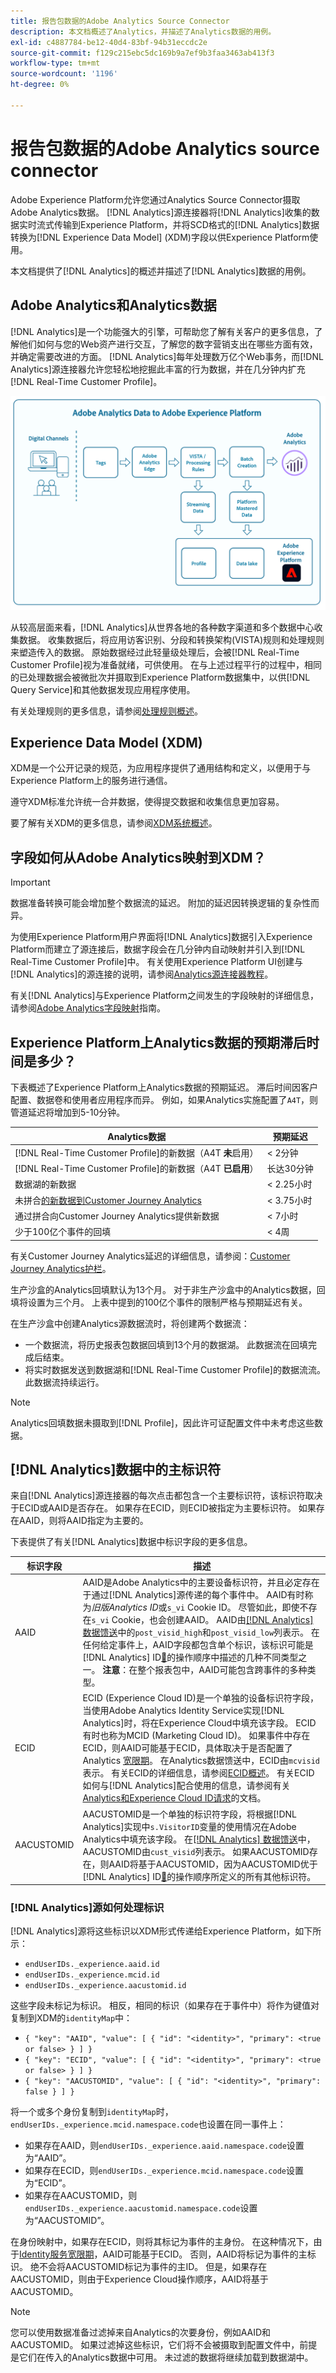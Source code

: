 ```yaml
---
title: 报告包数据的Adobe Analytics Source Connector
description: 本文档概述了Analytics，并描述了Analytics数据的用例。
exl-id: c4887784-be12-40d4-83bf-94b31eccdc2e
source-git-commit: f129c215ebc5dc169b9a7ef9b3faa3463ab413f3
workflow-type: tm+mt
source-wordcount: '1196'
ht-degree: 0%

---
```


# 报告包数据的Adobe Analytics source connector

Adobe Experience Platform允许您通过Analytics Source Connector摄取Adobe Analytics数据。 [!DNL Analytics]源连接器将[!DNL Analytics]收集的数据实时流式传输到Experience Platform，并将SCD格式的[!DNL Analytics]数据转换为[!DNL Experience Data Model] (XDM)字段以供Experience Platform使用。

本文档提供了[!DNL Analytics]的概述并描述了[!DNL Analytics]数据的用例。

## Adobe Analytics和Analytics数据

[!DNL Analytics]是一个功能强大的引擎，可帮助您了解有关客户的更多信息，了解他们如何与您的Web资产进行交互，了解您的数字营销支出在哪些方面有效，并确定需要改进的方面。 [!DNL Analytics]每年处理数万亿个Web事务，而[!DNL Analytics]源连接器允许您轻松地挖掘此丰富的行为数据，并在几分钟内扩充[!DNL Real-Time Customer Profile]。

![一个图形，说明来自包括Adobe Analytics在内的不同Adobe应用程序的数据之旅。](./images/analytics-data-experience-platform.png)

从较高层面来看，[!DNL Analytics]从世界各地的各种数字渠道和多个数据中心收集数据。 收集数据后，将应用访客识别、分段和转换架构(VISTA)规则和处理规则来塑造传入的数据。 原始数据经过此轻量级处理后，会被[!DNL Real-Time Customer Profile]视为准备就绪，可供使用。 在与上述过程平行的过程中，相同的已处理数据会被微批次并摄取到Experience Platform数据集中，以供[!DNL Query Service]和其他数据发现应用程序使用。

有关处理规则的更多信息，请参阅[处理规则概述](https://experienceleague.adobe.com/docs/analytics/admin/admin-tools/processing-rules/processing-rules.html?lang=zh-Hans)。

## Experience Data Model (XDM)

XDM是一个公开记录的规范，为应用程序提供了通用结构和定义，以便用于与Experience Platform上的服务进行通信。

遵守XDM标准允许统一合并数据，使得提交数据和收集信息更加容易。

要了解有关XDM的更多信息，请参阅[XDM系统概述](../../../xdm/home.md)。

## 字段如何从Adobe Analytics映射到XDM？

>[!IMPORTANT]
>
>数据准备转换可能会增加整个数据流的延迟。 附加的延迟因转换逻辑的复杂性而异。

为使用Experience Platform用户界面将[!DNL Analytics]数据引入Experience Platform而建立了源连接后，数据字段会在几分钟内自动映射并引入到[!DNL Real-Time Customer Profile]中。 有关使用Experience Platform UI创建与[!DNL Analytics]的源连接的说明，请参阅[Analytics源连接器教程](../../tutorials/ui/create/adobe-applications/analytics.md)。

有关[!DNL Analytics]与Experience Platform之间发生的字段映射的详细信息，请参阅[Adobe Analytics字段映射](./mapping/analytics.md)指南。

## Experience Platform上Analytics数据的预期滞后时间是多少？

下表概述了Experience Platform上Analytics数据的预期延迟。 滞后时间因客户配置、数据卷和使用者应用程序而异。 例如，如果Analytics实施配置了`A4T`，则管道延迟将增加到5-10分钟。

| Analytics数据 | 预期延迟 |
| -------------- | ---------------- |
| [!DNL Real-Time Customer Profile]的新数据（A4T **未**&#x200B;启用） | &lt; 2分钟 |
| [!DNL Real-Time Customer Profile]的新数据（A4T **已启用**） | 长达30分钟 |
| 数据湖的新数据 | &lt; 2.25小时 |
| 未拼合[的新数据到Customer Journey Analytics](https://experienceleague.adobe.com/docs/analytics-platform/using/stitching/overview.html?lang=zh-Hans) | &lt; 3.75小时 |
| 通过拼合向Customer Journey Analytics提供新数据 | &lt; 7小时 |
| 少于100亿个事件的回填 | &lt; 4周 |

有关Customer Journey Analytics延迟的详细信息，请参阅：[Customer Journey Analytics护栏](https://experienceleague.adobe.com/docs/analytics-platform/using/cja-admin/guardrails.html?lang=zh-Hans)。

生产沙盒的Analytics回填默认为13个月。 对于非生产沙盒中的Analytics数据，回填将设置为三个月。 上表中提到的100亿个事件的限制严格与预期延迟有关。

在生产沙盒中创建Analytics源数据流时，将创建两个数据流：

* 一个数据流，将历史报表包数据回填到13个月的数据湖。 此数据流在回填完成后结束。
* 将实时数据发送到数据湖和[!DNL Real-Time Customer Profile]的数据流流。 此数据流持续运行。

>[!NOTE]
>
>Analytics回填数据未摄取到[!DNL Profile]，因此许可证配置文件中未考虑这些数据。

## [!DNL Analytics]数据中的主标识符

来自[!DNL Analytics]源连接器的每次点击都包含一个主要标识符，该标识符取决于ECID或AAID是否存在。 如果存在ECID，则ECID被指定为主要标识符。 如果存在AAID，则将AAID指定为主要的。

下表提供了有关[!DNL Analytics]数据中标识字段的更多信息。

| 标识字段 | 描述 |
| --- | --- |
| AAID | AAID是Adobe Analytics中的主要设备标识符，并且必定存在于通过[!DNL Analytics]源传递的每个事件中。 AAID有时称为&#x200B;*旧版Analytics ID*&#x200B;或`s_vi` Cookie ID。 尽管如此，即使不存在`s_vi` Cookie，也会创建AAID。 AAID由[[!DNL Analytics] 数据馈送](https://experienceleague.adobe.com/docs/analytics/export/analytics-data-feed/data-feed-contents/datafeeds-reference.html?lang=zh-Hans)中的`post_visid_high`和`post_visid_low`列表示。 在任何给定事件上，AAID字段都包含单个标识，该标识可能是 [!DNL Analytics] ID[&#128279;](https://experienceleague.adobe.com/docs/id-service/using/reference/analytics-reference/analytics-order-of-operations.html?lang=zh-Hans)的操作顺序中描述的几种不同类型之一。 **注意**：在整个报表包中，AAID可能包含跨事件的多种类型。 |
| ECID | ECID (Experience Cloud ID)是一个单独的设备标识符字段，当使用Adobe Analytics Identity Service实现[!DNL Analytics]时，将在Experience Cloud中填充该字段。 ECID有时也称为MCID (Marketing Cloud ID)。 如果事件中存在ECID，则AAID可能基于ECID，具体取决于是否配置了Analytics [宽限期](https://experienceleague.adobe.com/docs/id-service/using/reference/analytics-reference/grace-period.html?lang=zh-Hans)。 在Analytics数据馈送中，ECID由`mcvisid`表示。 有关ECID的详细信息，请参阅[ECID概述](../../../identity-service/features/ecid.md)。 有关ECID如何与[!DNL Analytics]配合使用的信息，请参阅有关[Analytics和Experience Cloud ID请求](https://experienceleague.adobe.com/docs/id-service/using/reference/analytics-reference/legacy-analytics.html?lang=zh-Hans)的文档。 |
| AACUSTOMID | AACUSTOMID是一个单独的标识符字段，将根据[!DNL Analytics]实现中`s.VisitorID`变量的使用情况在Adobe Analytics中填充该字段。 在[[!DNL Analytics] 数据馈送](https://experienceleague.adobe.com/docs/analytics/export/analytics-data-feed/data-feed-contents/datafeeds-reference.html?lang=zh-Hans)中，AACUSTOMID由`cust_visid`列表示。 如果AACUSTOMID存在，则AAID将基于AACUSTOMID，因为AACUSTOMID优于 [!DNL Analytics] ID[&#128279;](https://experienceleague.adobe.com/docs/id-service/using/reference/analytics-reference/analytics-order-of-operations.html?lang=zh-Hans)的操作顺序所定义的所有其他标识符。 |

### [!DNL Analytics]源如何处理标识

[!DNL Analytics]源将这些标识以XDM形式传递给Experience Platform，如下所示：

* `endUserIDs._experience.aaid.id`
* `endUserIDs._experience.mcid.id`
* `endUserIDs._experience.aacustomid.id`

这些字段未标记为标识。 相反，相同的标识（如果存在于事件中）将作为键值对复制到XDM的`identityMap`中：

* `{ "key": "AAID", "value": [ { "id": "<identity>", "primary": <true or false> } ] }`
* `{ "key": "ECID", "value": [ { "id": "<identity>", "primary": <true or false> } ] }`
* `{ "key": "AACUSTOMID", "value": [ { "id": "<identity>", "primary": false } ] }`

将一个或多个身份复制到`identityMap`时，`endUserIDs._experience.mcid.namespace.code`也设置在同一事件上：

* 如果存在AAID，则`endUserIDs._experience.aaid.namespace.code`设置为“AAID”。
* 如果存在ECID，则`endUserIDs._experience.mcid.namespace.code`设置为“ECID”。
* 如果存在AACUSTOMID，则`endUserIDs._experience.aacustomid.namespace.code`设置为“AACUSTOMID”。

在身份映射中，如果存在ECID，则将其标记为事件的主身份。 在这种情况下，由于[Identity服务宽限期](https://experienceleague.adobe.com/docs/id-service/using/reference/analytics-reference/grace-period.html?lang=zh-Hans)，AAID可能基于ECID。 否则，AAID将标记为事件的主标识。 绝不会将AACUSTOMID标记为事件的主ID。 但是，如果存在AACUSTOMID，则由于Experience Cloud操作顺序，AAID将基于AACUSTOMID。

>[!NOTE]
>
>您可以使用数据准备过滤掉来自Analytics的次要身份，例如AAID和AACUSTOMID。 如果过滤掉这些标识，它们将不会被摄取到配置文件中，前提是它们在传入的Analytics数据中可用。 未过滤的数据将继续加载到数据湖中。
